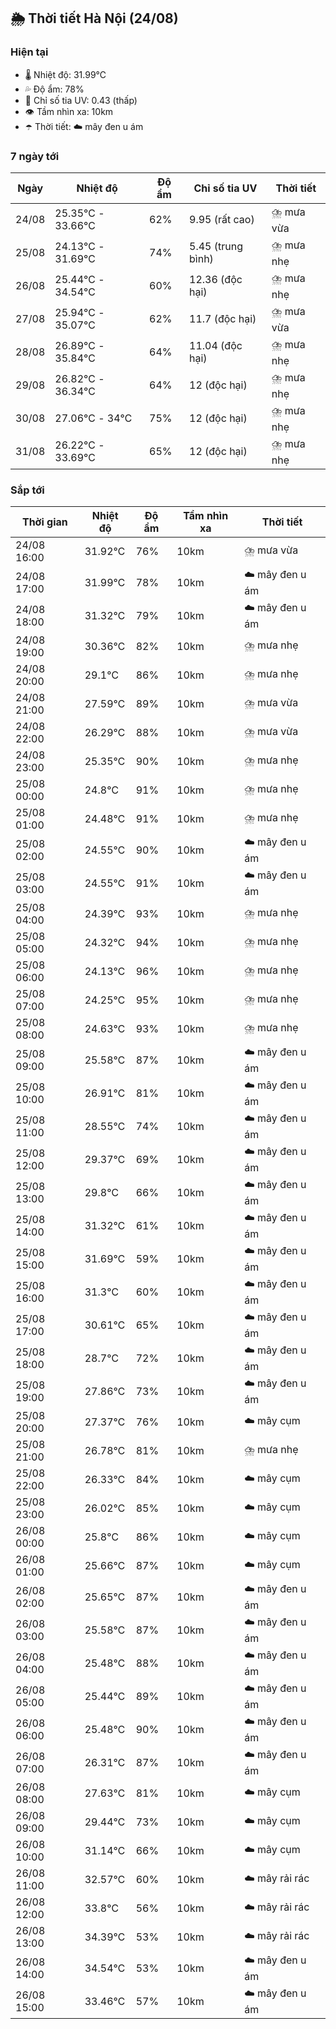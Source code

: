 ## 🌦️ Thời tiết Hà Nội (24/08)

### Hiện tại

- 🌡️ Nhiệt độ: 31.99℃
- 💦 Độ ẩm: 78%
- 🌟 Chỉ số tia UV: 0.43 (thấp)
- 👁️ Tầm nhìn xa: 10km
- ☂️ Thời tiết: ☁️ mây đen u ám

### 7 ngày tới

| Ngày | Nhiệt độ | Độ ẩm | Chỉ số tia UV | Thời tiết |
| --- | --- | --- | --- | --- |
| 24/08 | 25.35℃ - 33.66℃ | 62% | 9.95 (rất cao) | ⛈️ mưa vừa |
| 25/08 | 24.13℃ - 31.69℃ | 74% | 5.45 (trung bình) | ⛈️ mưa nhẹ |
| 26/08 | 25.44℃ - 34.54℃ | 60% | 12.36 (độc hại) | ⛈️ mưa nhẹ |
| 27/08 | 25.94℃ - 35.07℃ | 62% | 11.7 (độc hại) | ⛈️ mưa vừa |
| 28/08 | 26.89℃ - 35.84℃ | 64% | 11.04 (độc hại) | ⛈️ mưa nhẹ |
| 29/08 | 26.82℃ - 36.34℃ | 64% | 12 (độc hại) | ⛈️ mưa nhẹ |
| 30/08 | 27.06℃ - 34℃ | 75% | 12 (độc hại) | ⛈️ mưa nhẹ |
| 31/08 | 26.22℃ - 33.69℃ | 65% | 12 (độc hại) | ⛈️ mưa nhẹ |

### Sắp tới

| Thời gian | Nhiệt độ | Độ ẩm | Tầm nhìn xa | Thời tiết |
| --- | --- | --- | --- | --- |
| 24/08 16:00 | 31.92℃ | 76% | 10km | ⛈️ mưa vừa |
| 24/08 17:00 | 31.99℃ | 78% | 10km | ☁️ mây đen u ám |
| 24/08 18:00 | 31.32℃ | 79% | 10km | ☁️ mây đen u ám |
| 24/08 19:00 | 30.36℃ | 82% | 10km | ⛈️ mưa nhẹ |
| 24/08 20:00 | 29.1℃ | 86% | 10km | ⛈️ mưa nhẹ |
| 24/08 21:00 | 27.59℃ | 89% | 10km | ⛈️ mưa vừa |
| 24/08 22:00 | 26.29℃ | 88% | 10km | ⛈️ mưa vừa |
| 24/08 23:00 | 25.35℃ | 90% | 10km | ⛈️ mưa nhẹ |
| 25/08 00:00 | 24.8℃ | 91% | 10km | ⛈️ mưa nhẹ |
| 25/08 01:00 | 24.48℃ | 91% | 10km | ⛈️ mưa nhẹ |
| 25/08 02:00 | 24.55℃ | 90% | 10km | ☁️ mây đen u ám |
| 25/08 03:00 | 24.55℃ | 91% | 10km | ☁️ mây đen u ám |
| 25/08 04:00 | 24.39℃ | 93% | 10km | ⛈️ mưa nhẹ |
| 25/08 05:00 | 24.32℃ | 94% | 10km | ⛈️ mưa nhẹ |
| 25/08 06:00 | 24.13℃ | 96% | 10km | ⛈️ mưa nhẹ |
| 25/08 07:00 | 24.25℃ | 95% | 10km | ⛈️ mưa nhẹ |
| 25/08 08:00 | 24.63℃ | 93% | 10km | ⛈️ mưa nhẹ |
| 25/08 09:00 | 25.58℃ | 87% | 10km | ☁️ mây đen u ám |
| 25/08 10:00 | 26.91℃ | 81% | 10km | ☁️ mây đen u ám |
| 25/08 11:00 | 28.55℃ | 74% | 10km | ☁️ mây đen u ám |
| 25/08 12:00 | 29.37℃ | 69% | 10km | ☁️ mây đen u ám |
| 25/08 13:00 | 29.8℃ | 66% | 10km | ☁️ mây đen u ám |
| 25/08 14:00 | 31.32℃ | 61% | 10km | ☁️ mây đen u ám |
| 25/08 15:00 | 31.69℃ | 59% | 10km | ☁️ mây đen u ám |
| 25/08 16:00 | 31.3℃ | 60% | 10km | ☁️ mây đen u ám |
| 25/08 17:00 | 30.61℃ | 65% | 10km | ☁️ mây đen u ám |
| 25/08 18:00 | 28.7℃ | 72% | 10km | ☁️ mây đen u ám |
| 25/08 19:00 | 27.86℃ | 73% | 10km | ☁️ mây đen u ám |
| 25/08 20:00 | 27.37℃ | 76% | 10km | ☁️ mây cụm |
| 25/08 21:00 | 26.78℃ | 81% | 10km | ⛈️ mưa nhẹ |
| 25/08 22:00 | 26.33℃ | 84% | 10km | ☁️ mây cụm |
| 25/08 23:00 | 26.02℃ | 85% | 10km | ☁️ mây cụm |
| 26/08 00:00 | 25.8℃ | 86% | 10km | ☁️ mây cụm |
| 26/08 01:00 | 25.66℃ | 87% | 10km | ☁️ mây cụm |
| 26/08 02:00 | 25.65℃ | 87% | 10km | ☁️ mây đen u ám |
| 26/08 03:00 | 25.58℃ | 87% | 10km | ☁️ mây đen u ám |
| 26/08 04:00 | 25.48℃ | 88% | 10km | ☁️ mây đen u ám |
| 26/08 05:00 | 25.44℃ | 89% | 10km | ☁️ mây đen u ám |
| 26/08 06:00 | 25.48℃ | 90% | 10km | ☁️ mây đen u ám |
| 26/08 07:00 | 26.31℃ | 87% | 10km | ☁️ mây đen u ám |
| 26/08 08:00 | 27.63℃ | 81% | 10km | ☁️ mây cụm |
| 26/08 09:00 | 29.44℃ | 73% | 10km | ☁️ mây cụm |
| 26/08 10:00 | 31.14℃ | 66% | 10km | ☁️ mây cụm |
| 26/08 11:00 | 32.57℃ | 60% | 10km | ☁️ mây rải rác |
| 26/08 12:00 | 33.8℃ | 56% | 10km | ☁️ mây rải rác |
| 26/08 13:00 | 34.39℃ | 53% | 10km | ☁️ mây rải rác |
| 26/08 14:00 | 34.54℃ | 53% | 10km | ☁️ mây đen u ám |
| 26/08 15:00 | 33.46℃ | 57% | 10km | ☁️ mây đen u ám |

